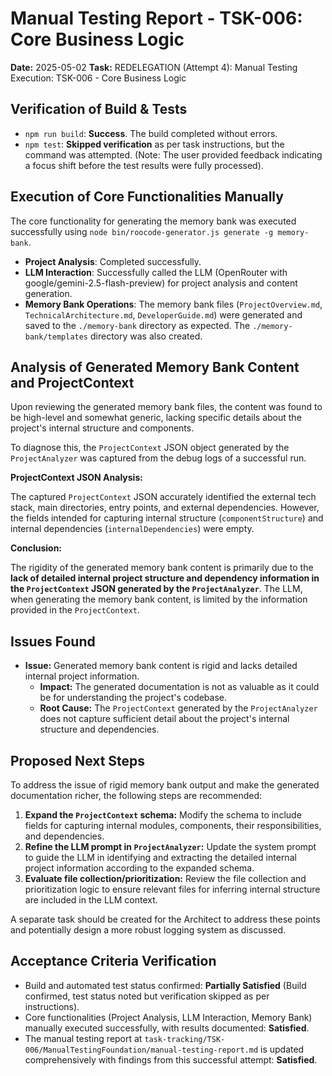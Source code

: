 # Manual Testing Report - TSK-006: Core Business Logic

**Date:** 2025-05-02
**Task:** REDELEGATION (Attempt 4): Manual Testing Execution: TSK-006 - Core Business Logic

## Verification of Build & Tests

- `npm run build`: **Success**. The build completed without errors.
- `npm test`: **Skipped verification** as per task instructions, but the command was attempted. (Note: The user provided feedback indicating a focus shift before the test results were fully processed).

## Execution of Core Functionalities Manually

The core functionality for generating the memory bank was executed successfully using `node bin/roocode-generator.js generate -g memory-bank`.

- **Project Analysis**: Completed successfully.
- **LLM Interaction**: Successfully called the LLM (OpenRouter with google/gemini-2.5-flash-preview) for project analysis and content generation.
- **Memory Bank Operations**: The memory bank files (`ProjectOverview.md`, `TechnicalArchitecture.md`, `DeveloperGuide.md`) were generated and saved to the `./memory-bank` directory as expected. The `./memory-bank/templates` directory was also created.

## Analysis of Generated Memory Bank Content and ProjectContext

Upon reviewing the generated memory bank files, the content was found to be high-level and somewhat generic, lacking specific details about the project's internal structure and components.

To diagnose this, the `ProjectContext` JSON object generated by the `ProjectAnalyzer` was captured from the debug logs of a successful run.

**ProjectContext JSON Analysis:**

The captured `ProjectContext` JSON accurately identified the external tech stack, main directories, entry points, and external dependencies. However, the fields intended for capturing internal structure (`componentStructure`) and internal dependencies (`internalDependencies`) were empty.

**Conclusion:**

The rigidity of the generated memory bank content is primarily due to the **lack of detailed internal project structure and dependency information in the `ProjectContext` JSON generated by the `ProjectAnalyzer`**. The LLM, when generating the memory bank content, is limited by the information provided in the `ProjectContext`.

## Issues Found

- **Issue:** Generated memory bank content is rigid and lacks detailed internal project information.
  - **Impact:** The generated documentation is not as valuable as it could be for understanding the project's codebase.
  - **Root Cause:** The `ProjectContext` generated by the `ProjectAnalyzer` does not capture sufficient detail about the project's internal structure and dependencies.

## Proposed Next Steps

To address the issue of rigid memory bank output and make the generated documentation richer, the following steps are recommended:

1.  **Expand the `ProjectContext` schema:** Modify the schema to include fields for capturing internal modules, components, their responsibilities, and dependencies.
2.  **Refine the LLM prompt in `ProjectAnalyzer`:** Update the system prompt to guide the LLM in identifying and extracting the detailed internal project information according to the expanded schema.
3.  **Evaluate file collection/prioritization:** Review the file collection and prioritization logic to ensure relevant files for inferring internal structure are included in the LLM context.

A separate task should be created for the Architect to address these points and potentially design a more robust logging system as discussed.

## Acceptance Criteria Verification

- Build and automated test status confirmed: **Partially Satisfied** (Build confirmed, test status noted but verification skipped as per instructions).
- Core functionalities (Project Analysis, LLM Interaction, Memory Bank) manually executed successfully, with results documented: **Satisfied**.
- The manual testing report at `task-tracking/TSK-006/ManualTestingFoundation/manual-testing-report.md` is updated comprehensively with findings from this successful attempt: **Satisfied**.
